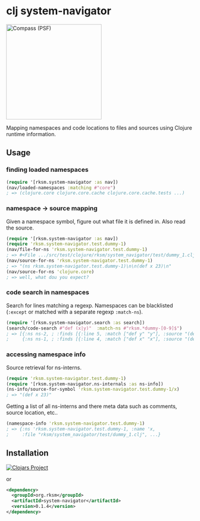 # clj system-navigator

<img width="256" alt="Compass (PSF)" src="http://upload.wikimedia.org/wikipedia/commons/6/6e/Compass_%28PSF%29.png"/>

Mapping namespaces and code locations to files and sources using Clojure runtime information.

## Usage

### finding loaded namespaces

```clj
(require '[rksm.system-navigator :as nav])
(nav/loaded-namespaces :matching #"core")
; => (clojure.core clojure.core.cache clojure.core.cache.tests ...)
```

### namespace -> source mapping

Given a namespace symbol, figure out what file it is defined in. Also read the source.

```clj
(require '[rksm.system-navigator :as nav])
(require 'rksm.system-navigator.test.dummy-1)
(nav/file-for-ns 'rksm.system-navigator.test.dummy-1)
; => #<File .../src/test/clojure/rksm/system_navigator/test/dummy_1.clj>
(nav/source-for-ns 'rksm.system-navigator.test.dummy-1)
; => "(ns rksm.system-navigator.test.dummy-1)\n\n(def x 23)\n"
(nav/source-for-ns 'clojure.core)
; => well, what dou you expect?
```

### code search in namespaces

Search for lines matching a regexp. Namespaces can be blacklisted (`:except` or
matched with a separate regexp `:match-ns`).

```clj
(require '[rksm.system-navigator.search :as search])
(search/code-search #"def (x|y)"  :match-ns #"rksm.*dummy-[0-9]$")
; => [{:ns ns-2, ; :finds [{:line 5, :match ["def y" "y"], :source "(def y 24)"}]}
;     {:ns ns-1, ; :finds [{:line 4, :match ["def x" "x"], :source "(def x 23)"}]}]
```

### accessing namespace info

Source retrieval for ns-interns.

```clj
(require 'rksm.system-navigator.test.dummy-1)
(require '[rksm.system-navigator.ns-internals :as ns-info])
(ns-info/source-for-symbol 'rksm.system-navigator.test.dummy-1/x)
; => "(def x 23)"
```

Getting a list of all ns-interns and there meta data such as comments, source location, etc..

```clj
(namespace-info 'rksm.system-navigator.test.dummy-1)
; => {:ns 'rksm.system-navigator.test.dummy-1, :name 'x,
;     :file "rksm/system_navigator/test/dummy_1.clj", ...}
```

## Installation

[![Clojars Project](http://clojars.org/org.rksm/system-navigator/latest-version.svg)](http://clojars.org/org.rksm/system-navigator)

or

```xml
<dependency>
  <groupId>org.rksm</groupId>
  <artifactId>system-navigator</artifactId>
  <version>0.1.4</version>
</dependency>
```

<!-- ## Usage -->

<!-- ```sh -->
<!-- mvn clojure:nrepl -Dclojure.nrepl.port=7888 -->
<!-- mvn clojure:test -->
<!-- fswatch -0 -r . | xargs -0 -I{} mvn clojure:test -->
<!-- ``` -->
